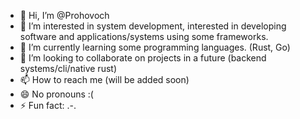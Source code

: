 - 👋 Hi, I’m @Prohovoch
- 👀 I’m interested in system development, interested in developing software and applications/systems using some frameworks.
- 🌱 I’m currently learning some programming languages. (Rust, Go)
- 💞️ I’m looking to collaborate on projects in a future (backend systems/cli/native rust)
- 📫 How to reach me (will be added soon)
- 😄 No pronouns :(
- ⚡ Fun fact: .-.

<!---
Prohovoch/Prohovoch is a ✨ special ✨ repository because its `README.md` (this file) appears on your GitHub profile.
You can click the Preview link to take a look at your changes.
--->

